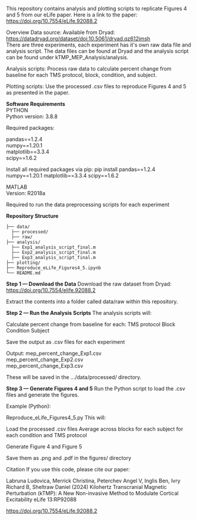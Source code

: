 This repository contains analysis and plotting scripts to replicate Figures 4 and 5 from our eLife paper.
Here is a link to the paper: https://doi.org/10.7554/eLife.92088.2

Overview
Data source: Available from Dryad: https://datadryad.org/dataset/doi:10.5061/dryad.qz612jmsh  
There are three experiments, each experiment has it's own raw data file and analysis script. The data files can be found at Dryad and the analysis script can be found under kTMP_MEP_Analysis/analysis.  

Analysis scripts: Process raw data to calculate percent change from baseline for each TMS protocol, block, condition, and subject.

Plotting scripts: Use the processed .csv files to reproduce Figures 4 and 5 as presented in the paper.

**Software Requirements**  
PYTHON  
Python version: 3.8.8

Required packages:

pandas==1.2.4  
numpy==1.20.1  
matplotlib==3.3.4  
scipy==1.6.2

Install all required packages via pip:
pip install pandas==1.2.4 numpy==1.20.1 matplotlib==3.3.4 scipy==1.6.2

MATLAB  
Version: R2018a

Required to run the data preprocessing scripts for each experiment

**Repository Structure**

``` kTMP_MEP_Analysis/
├── data/ 
  ├── processed/
  ├── raw/
├── analysis/ 
  ├── Exp1_analysis_script_final.m
  ├── Exp2_analysis_script_final.m
  ├── Exp3_analysis_script_final.m
├── plotting/
├── Reproduce_eLife_Figures4_5.ipynb
└── README.md
``` 

**Step 1 — Download the Data**
Download the raw dataset from Dryad: https://doi.org/10.7554/elife.92088.2

Extract the contents into a folder called data/raw within this repository.

**Step 2 — Run the Analysis Scripts**
The analysis scripts will:

Calculate percent change from baseline for each:
TMS protocol 
Block
Condition
Subject

Save the output as .csv files for each experiment

Output:
mep_percent_change_Exp1.csv  
mep_percent_change_Exp2.csv  
mep_percent_change_Exp3.csv  

These will be saved in the .../data/processed/ directory.

**Step 3 — Generate Figures 4 and 5**
Run the Python script to load the .csv files and generate the figures.

Example (Python):

Reproduce_eLife_Figures4_5.py
This will:

Load the processed .csv files
Average across blocks for each subject for each condition and TMS protocol 

Generate Figure 4 and Figure 5

Save them as .png and .pdf in the figures/ directory



Citation
If you use this code, please cite our paper:

Labruna Ludovica, Merrick Christina, Peterchev Angel V, Inglis Ben, Ivry Richard B, Sheltraw Daniel (2024) Kilohertz Transcranial   Magnetic Perturbation (kTMP): A New Non-invasive Method to Modulate Cortical Excitability eLife 13:RP92088

https://doi.org/10.7554/eLife.92088.2

